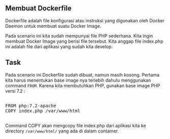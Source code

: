 ## Membuat Dockerfile

Dockerfile adalah file konfigurasi atau instruksi yang digunakan oleh Docker Daemon untuk membuat suatu Docker Image.

Pada scenario ini kita sudah mempunyai file PHP sederhana. Kita ingin membuat Docker Image yang berisi file tersebut. Kita anggap file index.php ini adalah file dari aplikasi yang sudah kita develop.

## Task

Pada scenario ini Dockerfile sudah dibuat, namun masih kosong. Pertama kita harus menentukan base image nya terlebih dahulu menggunakan command `FROM`. Karena kita membutuhkan PHP, gunakan base image PHP versi 7.2 :

<pre class="file" data-filename="Dockerfile">

FROM php:7.2-apache
COPY index.php /var/www/html

</pre>

Command COPY akan mengcopy file index.php dari aplikasi kita ke directory `/var/www/html/` yang ada di dalam container.
